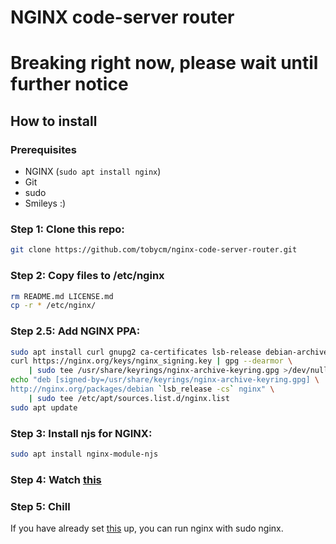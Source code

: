 # NGINX code-server router

# Breaking right now, please wait until further notice

## How to install

### Prerequisites
- NGINX (`sudo apt install nginx`)
- Git
- sudo
- Smileys :)

### Step 1: Clone this repo:
```bash
git clone https://github.com/tobycm/nginx-code-server-router.git
```

### Step 2: Copy files to /etc/nginx
```bash
rm README.md LICENSE.md
cp -r * /etc/nginx/
```

### Step 2.5: Add NGINX PPA:
```bash
sudo apt install curl gnupg2 ca-certificates lsb-release debian-archive-keyring
curl https://nginx.org/keys/nginx_signing.key | gpg --dearmor \
    | sudo tee /usr/share/keyrings/nginx-archive-keyring.gpg >/dev/null 
echo "deb [signed-by=/usr/share/keyrings/nginx-archive-keyring.gpg] \
http://nginx.org/packages/debian `lsb_release -cs` nginx" \
    | sudo tee /etc/apt/sources.list.d/nginx.list
sudo apt update
```

### Step 3: Install njs for NGINX:
```bash
sudo apt install nginx-module-njs
```

### Step 4: Watch [this](https://youtube.com/watch?v=dQw4w9WgXcQ)

### Step 5: Chill

If you have already set [this](https://github.com/tobycm/code-server-instance-manager-nginx/) up, you can run nginx with sudo nginx.
